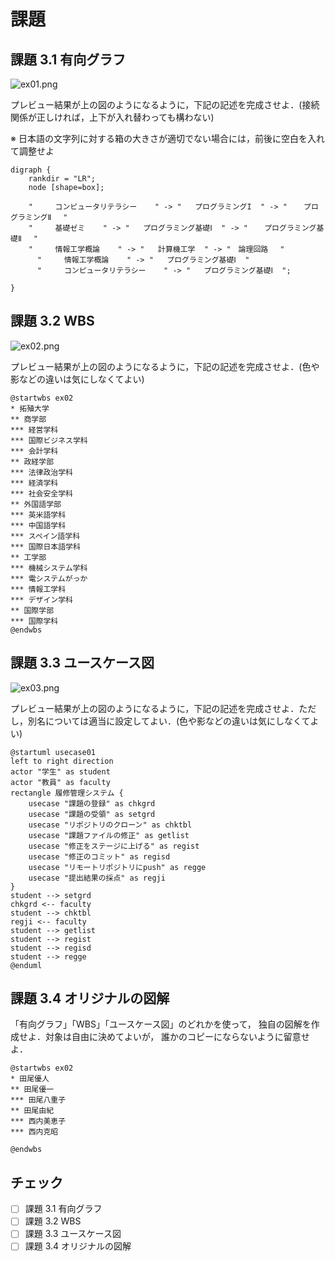 # 課題

## 課題 3.1 有向グラフ

![ex01.png](ex01.png)

プレビュー結果が上の図のようになるように，下記の記述を完成させよ．(接続関係が正しければ，上下が入れ替わっても構わない)

※ 日本語の文字列に対する箱の大きさが適切でない場合には，前後に空白を入れて調整せよ

```graphviz
digraph {
    rankdir = "LR";
    node [shape=box];

    "     コンピュータリテラシー    " -> "   プログラミングI  " -> "  　プログラミングⅡ 　"
    "     基礎ゼミ    " -> "   プログラミング基礎Ⅰ  " -> "  　プログラミング基礎Ⅱ 　"
    "     情報工学概論    " -> "   計算機工学  " -> "　論理回路 　"
      "     情報工学概論    " -> "   プログラミング基礎Ⅰ  "
      "     コンピュータリテラシー    " -> "   プログラミング基礎Ⅰ  ";
   
}
```

## 課題 3.2 WBS

![ex02.png](ex02.png)

プレビュー結果が上の図のようになるように，下記の記述を完成させよ．(色や影などの違いは気にしなくてよい)

```plantUML
@startwbs ex02
* 拓殖大学
** 商学部
*** 経営学科
*** 国際ビジネス学科
*** 会計学科
** 政経学部
*** 法律政治学科
*** 経済学科
*** 社会安全学科
** 外国語学部
*** 英米語学科
*** 中国語学科
*** スペイン語学科
*** 国際日本語学科
** 工学部
*** 機械システム学科
*** 電システムがっか
*** 情報工学科
*** デザイン学科
** 国際学部
*** 国際学科
@endwbs
```

## 課題 3.3 ユースケース図

![ex03.png](ex03.png)

プレビュー結果が上の図のようになるように，下記の記述を完成させよ．ただし，別名については適当に設定してよい．(色や影などの違いは気にしなくてよい)

```plantUML
@startuml usecase01
left to right direction
actor "学生" as student
actor "教員" as faculty
rectangle 履修管理システム {
    usecase "課題の登録" as chkgrd
    usecase "課題の受領" as setgrd
    usecase "リポジトリのクローン" as chktbl
    usecase "課題ファイルの修正" as getlist
    usecase "修正をステージに上げる" as regist
    usecase "修正のコミット" as regisd
    usecase "リモートリポジトリにpush" as regge
    usecase "提出結果の採点" as regji
}
student --> setgrd
chkgrd <-- faculty
student --> chktbl
regji <-- faculty
student --> getlist
student --> regist
student --> regisd
student --> regge
@enduml
```

## 課題 3.4 オリジナルの図解

「有向グラフ」「WBS」「ユースケース図」のどれかを使って，
独自の図解を作成せよ．対象は自由に決めてよいが，
誰かのコピーにならないように留意せよ．

```plantUML
@startwbs ex02
* 田尾優人
** 田尾優一
*** 田尾八重子
** 田尾由紀
*** 西内美恵子
*** 西内克昭

@endwbs
```

## チェック
- [ ] 課題 3.1 有向グラフ
- [ ] 課題 3.2 WBS
- [ ] 課題 3.3 ユースケース図
- [ ] 課題 3.4 オリジナルの図解
